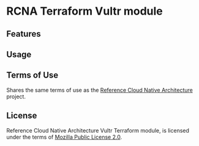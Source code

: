 # RCNA Terraform Vultr module

## Features

## Usage

## Terms of Use

Shares the same terms of use as the [Reference Cloud Native Architecture](../../README.md#terms-of-use) project.

## License

Reference Cloud Native Architecture Vultr Terraform module, is licensed under the terms of [Mozilla Public License 2.0](../../LICENSE).
